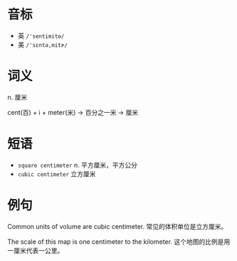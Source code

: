 # 音标

- 英 `/'sentimitə/`
- 美 `/'sɛntə,mitɚ/`

# 词义

n. 厘米




cent(百) + i + meter(米) → 百分之一米 → 厘米

# 短语

- `square centimeter` n. 平方厘米，平方公分
- `cubic centimeter` 立方厘米

# 例句

Common units of volume are cubic centimeter.
常见的体积单位是立方厘米。

The scale of this map is one centimeter to the kilometer.
这个地图的比例是用一厘米代表一公里。


